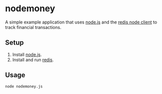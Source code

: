 # nodemoney

A simple example application that uses [node.js] and the [redis node client][redis-node-client] to track financial transactions.

## Setup

1. Install [node.js].
2. Install and run [redis].

## Usage

    node nodemoney.js

  [node.js]: http://nodejs.org
  [redis]: http://http://code.google.com/p/redis/
  [redis-node-client]: http://github.com/fictorial/redis-node-client
